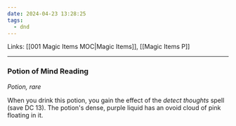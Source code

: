 ```yaml
---
date: 2024-04-23 13:28:25
tags:
  - dnd
---
```

Links: [[001 Magic Items MOC|Magic Items]], [[Magic Items P]]
___
### Potion of Mind Reading

*Potion, rare*

When you drink this potion, you gain the effect of the *detect thoughts* spell (save DC 13). The potion's dense, purple liquid has an ovoid cloud of pink floating in it.